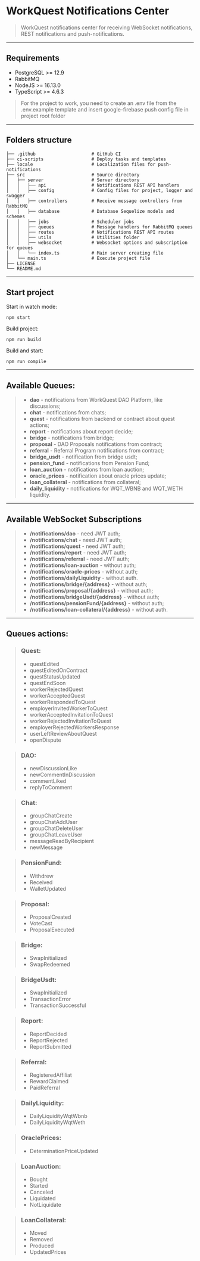 # WorkQuest Notifications Center

> WorkQuest notifications center for receiving WebSocket notifications, REST notifications and push-notifications.

___

## Requirements

- PostgreSQL >= 12.9
- RabbitMQ
- NodeJS >= 16.13.0
- TypeScript >= 4.6.3

> For the project to work, you need to create an .env file from the .env.example template and insert google-firebase push config file in project root folder

___

## Folders structure

    ├── .github                     # GitHub CI
    ├── ci-scripts                  # Deploy tasks and templates
    ├── locale                      # Localization files for push-notifications
    ├── src                         # Source directory
    │   ├── server                  # Server directory
    │   │   ├── api                 # Notifications REST API handlers
    │   │   ├── config              # Config files for project, logger and swagger
    │   │   ├── controllers         # Receive message controllers from RabbitMQ
    │   │   ├── database            # Database Sequelize models and schemes
    │   │   ├── jobs                # Scheduler jobs
    │   │   ├── queues              # Message handlers for RabbitMQ queues
    │   │   ├── routes              # Notifications REST API routes
    │   │   ├── utils               # Utilities folder
    │   │   ├── websocket           # Websocket options and subscription for queues
    │   │   └── index.ts            # Main server creating file
    │   └── main.ts                 # Execute project file
    ├── LICENSE
    └── README.md

---

## Start project

Start in watch mode:

```
npm start
```

Build project:

```
npm run build
```

Build and start:

```
npm run compile
```

---

## Available Queues:

> * __dao__ - notifications from WorkQuest DAO Platform, like discussions;
> * __chat__ - notifications from chats;
> * __quest__ - notifications from backend or contract about quest actions;
> * __report__ - notifications about report decide;
> * __bridge__ - notifications from bridge;
> * __proposal__ - DAO Proposals notifications from contract;
> * __referral__ - Referral Program notifications from contract;
> * __bridge_usdt__ - notification from bridge usdt;
> * __pension_fund__ - notifications from Pension Fund;
> * __loan_auction__ - notifications from loan auction;
> * __oracle_prices__ - notification about oracle prices update;
> * __loan_collateral__ - notifications from collateral;
> * __daily_liquidity__ - notifications for WQT_WBNB and WQT_WETH liquidity.

---

## Available WebSocket Subscriptions
> * __/notifications/dao__ - need JWT auth;
> * __/notifications/chat__ - need JWT auth;
> * __/notifications/quest__ - need JWT auth;
> * __/notifications/report__ - need JWT auth;
> * __/notifications/referral__ - need JWT auth;
> * __/notifications/loan-auction__ - without auth;
> * __/notifications/oracle-prices__ - without auth;
> * __/notifications/dailyLiquidity__ - without auth.
> * __/notifications/bridge/{address}__ - without auth;
> * __/notifications/proposal/{address}__ - without auth;
> * __/notifications/bridgeUsdt/{address}__ - without auth;
> * __/notifications/pensionFund/{address}__ - without auth;
> * __/notifications/loan-collateral/{address}__ - without auth.

---

## Queues actions:
> ### Quest:
> * questEdited
> * questEditedOnContract
> * questStatusUpdated
> * questEndSoon
> * workerRejectedQuest
> * workerAcceptedQuest
> * workerRespondedToQuest
> * employerInvitedWorkerToQuest
> * workerAcceptedInvitationToQuest
> * workerRejectedInvitationToQuest
> * employerRejectedWorkersResponse
> * userLeftReviewAboutQuest
> * openDispute

> ### DAO:
> * newDiscussionLike
> * newCommentInDiscussion
> * commentLiked
> * replyToComment

> ### Chat:
> * groupChatCreate
> * groupChatAddUser
> * groupChatDeleteUser
> * groupChatLeaveUser
> * messageReadByRecipient
> * newMessage

> ### PensionFund:
> * Withdrew
> * Received
> * WalletUpdated

> ### Proposal:
> * ProposalCreated
> * VoteCast
> * ProposalExecuted

> ### Bridge:
> * SwapInitialized
> * SwapRedeemed

> ### BridgeUsdt:
> * SwapInitialized
> * TransactionError
> * TransactionSuccessful

> ### Report:
> * ReportDecided
> * ReportRejected
> * ReportSubmitted

> ### Referral:
> * RegisteredAffiliat
> * RewardClaimed
> * PaidReferral

> ### DailyLiquidity:
> * DailyLiquidityWqtWbnb
> * DailyLiquidityWqtWeth

> ### OraclePrices:
> * DeterminationPriceUpdated

> ### LoanAuction:
> * Bought
> * Started
> * Canceled
> * Liquidated
> * NotLiquidate

> ### LoanCollateral:
> * Moved
> * Removed
> * Produced
> * UpdatedPrices